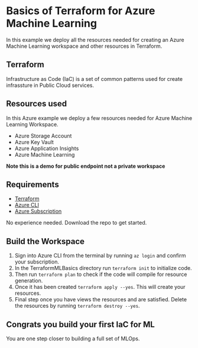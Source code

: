 # Basics of Terraform for Azure Machine Learning
In this example we deploy all the resources needed for creating an Azure Machine Learning workspace and other resources in Terraform.

## Terraform
Infrastructure as Code (IaC) is a set of common patterns used for create infrassture in Public Cloud services. 

## Resources used
In this Azure example we deploy a few resources needed for Azure Machine Learning Workspace.
- Azure Storage Account
- Azure Key Vault
- Azure Application Insights
- Azure Machine Learning

**Note this is a demo for public endpoint not a private workspace**

## Requirements
- [Terraform](https://developer.hashicorp.com/terraform/install)
- [Azure CLI](https://learn.microsoft.com/en-us/cli/azure/)
- [Azure Subscription](https://azure.microsoft.com/en-us/pricing/purchase-options/azure-account)

No experience needed. Download the repo to get started.

## Build the Workspace
1) Sign into Azure CLI from the terminal by running `az login` and confirm your subscription.
2) In the TerraformMLBasics directory run `terraform init` to initialize code.
3) Then run `terraform plan` to check if the code will compile for resource generation.
4) Once it has been created `terraform apply --yes`. This will create your resources.
5) Final step once you have views the resources and are satisfied. Delete the resources by running `terraform destroy --yes`.

## Congrats you build your first IaC for ML
You are one step closer to building a full set of MLOps.